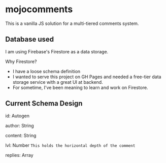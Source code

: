 # mojocomments

This is a vanilla JS solution for a multi-tiered comments system.

## Database used
 I am using Firebase's Firestore as a data storage.

 Why Firestore?
 - I have a loose schema definition
 - I wanted to serve this project on GH Pages and needed a free-tier data storage service with a great UI at backend.
 - For sometime, I've been meaning to learn and work on Firestore.

 ## Current Schema Design

 id: Autogen

 author: String

 content: String

 lvl: Number    `This holds the horizontal depth of the comment`
 
 replies: Array<DocumentReference>



